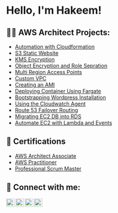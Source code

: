 <h1>Hello, I'm Hakeem! </h1>
<h2>👨‍💻 AWS Architect Projects:</h2>

  - [Automation with Cloudformation](https://github.com/Hakman90/AutomationWithCloudformation/blob/main/README.md)
  - [S3 Static Website](https://github.com/joshmadakor1/Algorithms-Practice)
  - [KMS Encryption](https://github.com/joshmadakor1/Algorithms-Practice)
  - [Object Encryption and Role Sepration](https://github.com/joshmadakor1/Algorithms-Practice)
  - [Multi Region Access Points](https://github.com/joshmadakor1/Algorithms-Practice)
  - [Custom VPC](https://github.com/joshmadakor1/Algorithms-Practice)
  - [Creating an AMI](https://github.com/joshmadakor1/Algorithms-Practice)
  - [Deploying Container Using Fargate](https://github.com/joshmadakor1/Algorithms-Practice)
  - [Bootstrapping Wordpress Installation](https://github.com/joshmadakor1/Algorithms-Practice)
  - [Using the Cloudwatch Agent](https://github.com/joshmadakor1/Algorithms-Practice)
  - [Route 53 Failover Routing](https://github.com/joshmadakor1/Algorithms-Practice)
  - [Migrating EC2 DB into RDS](https://github.com/joshmadakor1/Algorithms-Practice)
  - [Automate EC2 with Lambda and Events](https://github.com/joshmadakor1/Algorithms-Practice)
<h2>📄 Certifications</h2>
 
 - [AWS Architect Associate](https://www.credly.com/badges/55343b07-2696-41d6-9b12-87c5abd16040/public_url)
 - [AWS Practitioner](https://www.credly.com/badges/3c9def2c-003f-4532-98e6-66bf56203d88/public_url)
 - [Professional Scrum Master](https://www.credly.com/badges/9b0834fe-3ded-4d91-b254-54d1a6056ade/public_url)
<h2> 🤳 Connect with me:</h2>

[<img align="left" alt="JoshMadakor | YouTube" width="22px" src="https://cdn.jsdelivr.net/npm/simple-icons@v3/icons/youtube.svg" />][youtube]
[<img align="left" alt="JoshMadakor | Twitter" width="22px" src="https://cdn.jsdelivr.net/npm/simple-icons@v3/icons/twitter.svg" />][twitter]
[<img align="left" alt="JoshMadakor | LinkedIn" width="22px" src="https://cdn.jsdelivr.net/npm/simple-icons@v3/icons/linkedin.svg" />][linkedin]
[<img align="left" alt="JoshMadakor | Instagram" width="22px" src="https://cdn.jsdelivr.net/npm/simple-icons@v3/icons/instagram.svg" />][instagram]

[twitter]: https://twitter.com/Hakeem_Okomi
[youtube]: https://www.youtube.com/
[instagram]: https://www.instagram.com/hakeem_okomi/
[linkedin]: https://linkedin.com/in/hakeem-okomi-24088a140
<!--
**joshmadakor1/joshmadakor1** is a ✨ _special_ ✨ repository because its `README.md` (this file) appears on your GitHub profile.

Here are some ideas to get you started:

- 🔭 I’m currently working on ...
- 🌱 I’m currently learning ...
- 👯 I’m looking to collaborate on ...
- 🤔 I’m looking for help with ...
- 💬 Ask me about ...
- 📫 How to reach me: ...
- 😄 Pronouns: ...
- ⚡ Fun fact: ...
-->
